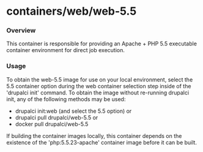 containers/web/web-5.5
====

### Overview

This container is responsible for providing an Apache + PHP 5.5 executable
container environment for direct job execution.

### Usage

To obtain the web-5.5 image for use on your local environment, select the
5.5 container option during the web container selection step inside of the
'drupalci init' command.  To obtain the image without re-running drupalci init,
any of the following methods may be used:
- drupalci init:web (and select the 5.5 option)
  or
- drupalci pull drupalci/web-5.5
  or
- docker pull drupalci/web-5.5

If building the container images locally, this container depends on the
existence of the 'php:5.5.23-apache' container image before it can be built.

